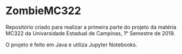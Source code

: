 # ZombieMC322

Repositório criado para realizar a primeira parte do projeto da matéria MC322 da Univarsidade Estadual de Campinas, 1° Semestre de 2019.

O projeto é feito em Java e utiliza Jupyter Notebooks.
